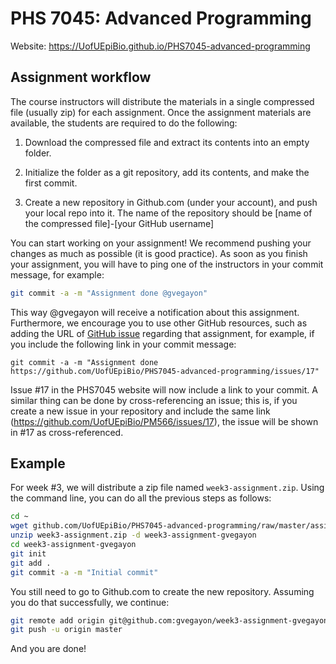 # PHS 7045: Advanced Programming

Website: https://UofUEpiBio.github.io/PHS7045-advanced-programming

## Assignment workflow

The course instructors will distribute the materials in a single compressed file (usually zip) for each assignment. Once the assignment materials are
available, the students are required to do the following: 

1. Download the compressed file and extract its contents into an empty folder.

2. Initialize the folder as a git repository, add its contents, and make
   the first commit.

3. Create a new repository in Github.com (under your account), and push your local repo into it. The name of the repository should be [name of the compressed file]-[your GitHub username]

You can start working on your assignment! We recommend pushing your changes as much as possible (it is good practice). As soon as you finish your assignment, you will have to ping one of the instructors in your commit message, for example:

```sh
git commit -a -m "Assignment done @gvegayon"
```

This way @gvegayon will receive a notification about this assignment. Furthermore, we encourage you to use other GitHub resources, such as adding the URL of [GitHub issue]() regarding that assignment, for example, if you include the following link in your commit message:

```
git commit -a -m "Assignment done https://github.com/UofUEpiBio/PHS7045-advanced-programming/issues/17"
```

Issue #17 in the PHS7045 website will now include a link to your commit. A similar thing can be done by cross-referencing an issue; this is, if you create a new issue in your repository and include the same link (https://github.com/UofUEpiBio/PM566/issues/17), the issue will be shown in #17 as cross-referenced.

## Example

For week #3, we will distribute a zip file named `week3-assignment.zip`. Using the command line, you can do all the previous steps as follows:

```sh
cd ~
wget github.com/UofUEpiBio/PHS7045-advanced-programming/raw/master/assignments/week3-assignment.zip
unzip week3-assignment.zip -d week3-assignment-gvegayon
cd week3-assignment-gvegayon
git init
git add .
git commit -a -m "Initial commit"
```

You still need to go to Github.com to create the new repository. Assuming you do that successfully, we continue:

```sh
git remote add origin git@github.com:gvegayon/week3-assignment-gvegayon.git
git push -u origin master
```

And you are done!

